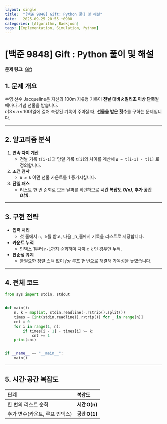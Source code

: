 ```yaml
---
layout: single
title:  "[백준 9848] Gift: Python 풀이 및 해설"
date:   2025-09-25 20:55 +0900
categories: [Algorithm, Baekjoon]
tags: [Implementation, Simulation, Python]
---
```


# [백준 9848] Gift : Python 풀이 및 해설

**문제 링크:** [Gift](https://www.acmicpc.net/problem/9848)

## 1. 문제 개요

수영 선수 Jacqueline은 자신의 100m 자유형 기록이 **전날 대비 _k_ 밀리초 이상 단축**될 때마다 기념 선물을 받습니다.  
_n_(3 ≤ _n_ ≤ 100)일에 걸쳐 측정된 기록이 주어질 때, **선물을 받은 횟수**를 구하는 문제입니다.

---

## 2. 알고리즘 분석

1. **연속 차이 계산**  
   - 전날 기록 `t[i‑1]`과 당일 기록 `t[i]`의 차이를 계산해 `Δ = t[i-1] - t[i]` 로 정의합니다.  
2. **조건 검사**  
   - `Δ ≥ k` 이면 선물 카운트를 1 증가시킵니다.  
3. **단일 패스**  
   - 리스트 한 번 순회로 모든 날짜를 확인하므로 **시간 복잡도 _O(n)_**, **추가 공간 _O(1)_**.

---

## 3. 구현 전략

- **입력 처리**  
  - 첫 줄에서 `n, k`를 받고, 다음 _n_줄에서 기록을 리스트로 저장합니다.  
- **카운트 누적**  
  - 인덱스 1부터 `n‑1`까지 순회하며 차이 ≥ `k` 인 경우만 누적.  
- **단순성 유지**  
  - 불필요한 정렬·스택 없이 _for_ 루프 한 번으로 해결해 가독성을 높였습니다.

---

## 4. 전체 코드

```python
from sys import stdin, stdout


def main():
    n, k = map(int, stdin.readline().rstrip().split())
    times = [int(stdin.readline().rstrip()) for _ in range(n)]
    cnt = 0
    for i in range(1, n):
        if times[i - 1] - times[i] >= k:
            cnt += 1
    print(cnt)


if __name__ == "__main__":
    main()
```

---

## 5. 시간·공간 복잡도

| 단계 | 복잡도 |
|:---|:---|
| 한 번의 리스트 순회 | **시간 O(n)** |
| 추가 변수(카운트, 루프 인덱스) | **공간 O(1)** |
